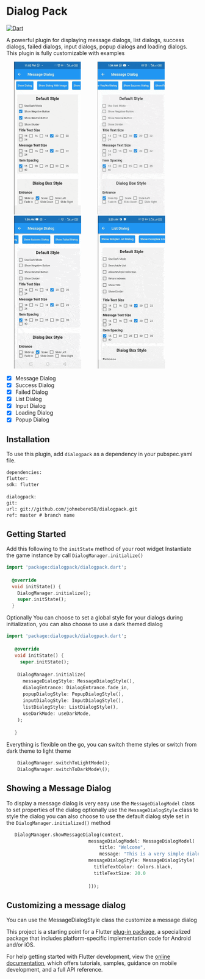 # Dialog Pack

[![Dart](https://github.com/johnebere58/dialogpack/actions/workflows/dart.yml/badge.svg?branch=master)](https://github.com/johnebere58/dialogpack/actions/workflows/dart.yml)

A powerful plugin for displaying message dialogs, list dialogs, success dialogs, failed dialogs,
 input dialogs, popup dialogs and loading dialogs. This plugin is fully customizable with examples

<p>
    <img src="https://github.com/johnebere58/screenshots/blob/master/dialogpack_message_dialog.gif" width="auto" height="400px" hspace="20"/>
    <img src="https://github.com/johnebere58/screenshots/blob/master/dialogpack_success.gif" width="auto" height="400px" hspace="20"/>
    <img src="https://github.com/johnebere58/screenshots/blob/master/dialogpack_failed.gif" width="auto" height="400px" hspace="20"/>
   <img src="https://github.com/johnebere58/screenshots/blob/master/dialogpack_list.gif" width="auto" height="400px" hspace="20"/>
 
</p>

- [x] Message Dialog
- [x] Success Dialog
- [x] Failed Dialog
- [x] List Dialog
- [x] Input Dialog
- [x] Loading Dialog
- [x] Popup Dialog

## Installation
To use this plugin, add `dialogpack` as a dependency in your pubspec.yaml file. 

```
dependencies:
flutter:
sdk: flutter

dialogpack:
git:
url: git://github.com/johnebere58/dialogpack.git
ref: master # branch name

```

## Getting Started

Add this following to the `initState` method of your root widget
Instantiate the game instance by call `DialogManager.initialize()`
```dart
import 'package:dialogpack/dialogpack.dart';

  @override
  void initState() {
    DialogManager.initialize();
    super.initState();
  }
```
Optionally You can choose to set a global style for your dialogs during initialization,
you can also choose to use a dark themed dialog 
```dart
import 'package:dialogpack/dialogpack.dart';

   @override
   void initState() {
     super.initState();
     
    DialogManager.initialize(
      messageDialogStyle: MessageDialogStyle(),
      dialogEntrance: DialogEntrance.fade_in,
      popupDialogStyle: PopupDialogStyle(),
      inputDialogStyle: InputDialogStyle(),
      listDialogStyle: ListDialogStyle(),
      useDarkMode: useDarkMode,
    );
   
   }
```
Everything is flexible on the go, 
you can switch theme styles or switch from dark theme to light theme
 ```dart
     DialogManager.switchToLightMode();
     DialogManager.switchToDarkMode\();
```

## Showing a Message Dialog
To display a message dialog is very easy
use the `MessageDialogModel` class to set properties of the dialog
optionally use the `MessageDialogStyle` class to style the dialog
you can also choose to use the default dialog style set in the 
`DialogManager.initialized()` method

 ```dart
    DialogManager.showMessageDialog(context,
                               messageDialogModel: MessageDialogModel(
                                   title: "Welcome",
                                   message: "This is a very simple dialog",
                               messageDialogStyle: MessageDialogStyle(
                                 titleTextColor: Colors.black,
                                 titleTextSize: 20.0
                               
                               )));

```

## Customizing a message dialog
You can use the MessageDialogStyle class the customize a message dialog


This project is a starting point for a Flutter
[plug-in package](https://flutter.dev/developing-packages/),
a specialized package that includes platform-specific implementation code for
Android and/or iOS.

For help getting started with Flutter development, view the
[online documentation](https://flutter.dev/docs), which offers tutorials,
samples, guidance on mobile development, and a full API reference.


